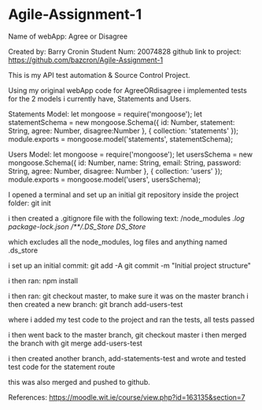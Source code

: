# Agile-Assignment-1

Name of webApp: Agree or Disagree

Created by: Barry Cronin Student Num: 20074828 
github link to project: https://github.com/bazcron/Agile-Assignment-1

This is my API test automation & Source Control Project.

Using my original webApp code for AgreeORdisagree i implemented tests for the 2 models i currently have,
Statements and Users.

Statements Model:
let mongoose = require('mongoose');
let statementSchema = new mongoose.Schema({
        id: Number,
        statement: String,
        agree: Number,
        disagree:Number
    },
    { collection: 'statements' });
module.exports = mongoose.model('statements', statementSchema);

Users Model:
let mongoose = require('mongoose');
let usersSchema = new mongoose.Schema({
        id: Number,
        name: String,
        email: String,
        password: String,
        agree: Number,
        disagree: Number
    },
    { collection: 'users' });
module.exports = mongoose.model('users', usersSchema);


I opened a terminal and set up an initial git repository inside the project folder: git init

i then created a .gitignore file with the following text: 
/node_modules
*.log
package-lock.json
/**/.DS_Store*
*DS_Store*

which excludes all the node_modules, log files and anything named .ds_store

i set up an initial commit:
git add -A 
git commit -m "Initial project structure"

i then ran: npm install

i then ran:
git checkout master, to make sure it was on the master branch
i then created a new branch: git branch add-users-test

where i added my test code to the project and ran the tests, all tests passed

i then went back to the master branch, git checkout master
i then merged the branch with git merge add-users-test

i then created another branch, add-statements-test
and wrote and tested test code for the statement route

this was also merged and pushed to github.


References: https://moodle.wit.ie/course/view.php?id=163135&section=7
